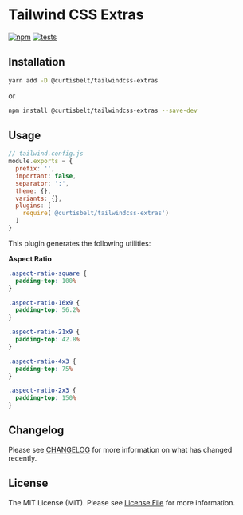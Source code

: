 # Tailwind CSS Extras

[![npm](https://img.shields.io/npm/v/@curtisbelt/tailwindcss-extras.svg)](https://www.npmjs.com/package/@curtisbelt/tailwindcss-extras)
[![tests](https://travis-ci.org/curtisbelt/tailwindcss-extras.svg?branch=master)](https://travis-ci.org/curtisbelt/tailwindcss-extras)

## Installation

```bash
yarn add -D @curtisbelt/tailwindcss-extras
```

or

```bash
npm install @curtisbelt/tailwindcss-extras --save-dev
```


## Usage

```js
// tailwind.config.js
module.exports = {
  prefix: '',
  important: false,
  separator: ':',
  theme: {},
  variants: {},
  plugins: [
    require('@curtisbelt/tailwindcss-extras')
  ]
}
```

This plugin generates the following utilities:

**Aspect Ratio**

```css
.aspect-ratio-square {
  padding-top: 100%
}

.aspect-ratio-16x9 {
  padding-top: 56.2%
}

.aspect-ratio-21x9 {
  padding-top: 42.8%
}

.aspect-ratio-4x3 {
  padding-top: 75%
}

.aspect-ratio-2x3 {
  padding-top: 150%
}
```

## Changelog

Please see [CHANGELOG](CHANGELOG.md) for more information on what has changed recently.

## License

The MIT License (MIT). Please see [License File](LICENSE.md) for more information.
